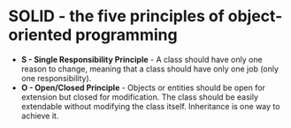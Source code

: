# SOLID - the five principles of object-oriented programming

- **S - Single Responsibility Principle** - A class should have only one reason to change, meaning that a class should have only one job (only one responsibility). 
- **O - Open/Closed Principle** - Objects or entities should be open for extension but closed for modification. The class should be easily extendable without modifying the class itself. Inheritance is one way to achieve it.
